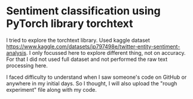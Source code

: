 # Sentiment classification using PyTorch library torchtext

I tried to explore the torchtext library. Used kaggle dataset https://www.kaggle.com/datasets/jp797498e/twitter-entity-sentiment-analysis.
I only focussed here to explore different thing, not on accuracy. For that I did not used full dataset and not performed the raw text processing here.

I faced difficulty to understand when I saw someone's code on GitHub or anywhere in my initial days. 
So I thought, I will also upload the "rough experiment" file along with my code.  

